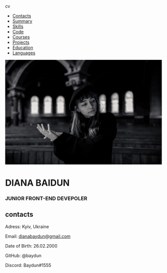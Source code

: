   cv  

*   [Contacts](#contacts)
*   [Summary](#summary)
*   [Skills](#skills)
*   [Code](#code)
*   [Courses](#courses)
*   [Projects](#projects)
*   [Education](#education)
*   [Languages](#languages)

![photo of me](/assets/img/photo.png)

DIANA BAIDUN
============

### JUNIOR FRONT-END DEVEPOLER

contacts
--------

Adress: Kyiv, Ukraine

Email: dianabaydun@gmail.com

Date of Birth: 26.02.2000

GitHub: @baydun

Discord: Baydun#1555 
